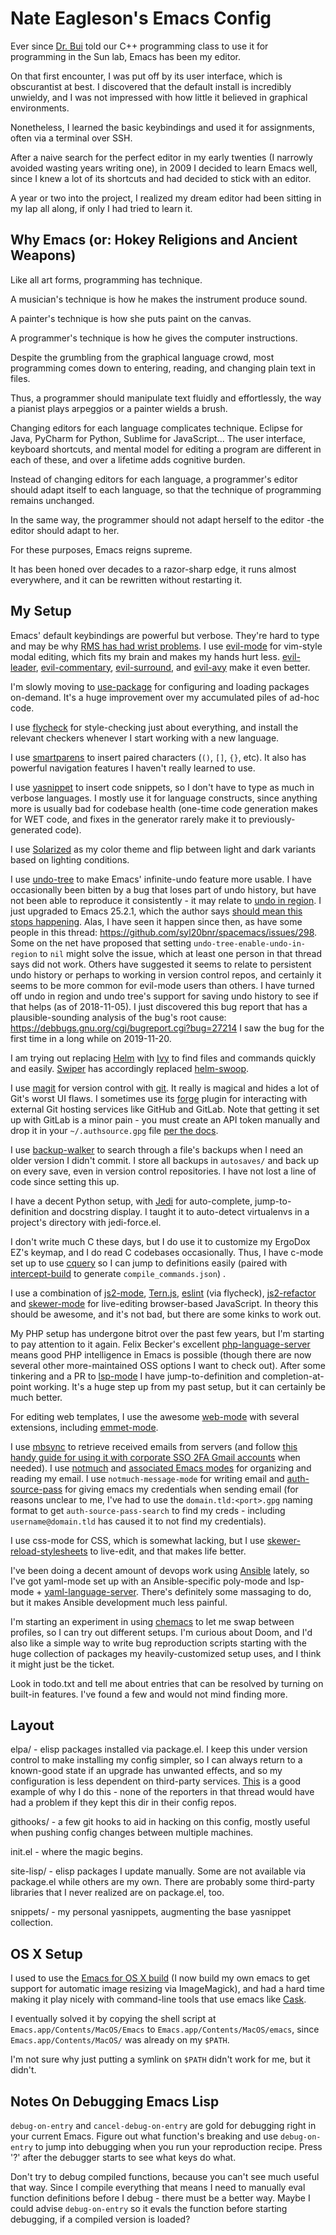# Nate Eagleson's Emacs Config

Ever since [Dr. Bui](http://cs.hbg.psu.edu/~bui/) told our C++ programming
class to use it for programming in the Sun lab, Emacs has been my editor.

On that first encounter, I was put off by its user interface, which is
obscurantist at best. I discovered that the default install is incredibly
unwieldy, and I was not impressed with how little it believed in graphical
environments.

Nonetheless, I learned the basic keybindings and used it for
assignments, often via a terminal over SSH.

After a naive search for the perfect editor in my early twenties (I
narrowly avoided wasting years writing one), in 2009 I decided to learn
Emacs well, since I knew a lot of its shortcuts and had decided to stick
with an editor.

A year or two into the project, I realized my dream editor had been
sitting in my lap all along, if only I had tried to learn it.

## Why Emacs (or: Hokey Religions and Ancient Weapons)

Like all art forms, programming has technique.

A musician's technique is how he makes the instrument produce sound.

A painter's technique is how she puts paint on the canvas.

A programmer's technique is how he gives the computer instructions.

Despite the grumbling from the graphical language crowd, most
programming comes down to entering, reading, and changing plain text in
files.

Thus, a programmer should manipulate text fluidly and effortlessly, the
way a pianist plays arpeggios or a painter wields a brush.

Changing editors for each language complicates technique. Eclipse for Java,
PyCharm for Python, Sublime for JavaScript... The user interface, keyboard
shortcuts, and mental model for editing a program are different in each of
these, and over a lifetime adds cognitive burden.

Instead of changing editors for each language, a programmer's editor
should adapt itself to each language, so that the technique of
programming remains unchanged.

In the same way, the programmer should not adapt herself to the editor
-the editor should adapt to her.

For these purposes, Emacs reigns supreme.

It has been honed over decades to a razor-sharp edge, it runs almost
everywhere, and it can be rewritten without restarting it.

## My Setup

Emacs' default keybindings are powerful but verbose. They're hard to
type and may be why [RMS has had wrist
problems](https://stallman.org/stallman-computing.html). I use
[evil-mode](https://gitorious.org/evil/pages/Home) for vim-style modal
editing, which fits my brain and makes my hands hurt less.
[evil-leader](https://github.com/cofi/evil-leader),
[evil-commentary](https://github.com/linktohack/evil-commentary),
[evil-surround](https://github.com/timcharper/evil-surround), and
[evil-avy](https://github.com/louy2/evil-avy) make it even better.

I'm slowly moving to [use-package](https://github.com/jwiegley/use-package) for
configuring and loading packages on-demand. It's a huge improvement over my
accumulated piles of ad-hoc code.

I use [flycheck](https://github.com/flycheck/flycheck) for
style-checking just about everything, and install the relevant checkers
whenever I start working with a new language.

I use [smartparens](https://github.com/Fuco1/smartparens) to insert
paired characters (`()`, `[]`, `{}`, etc). It also has powerful
navigation features I haven't really learned to use.

I use [yasnippet](http://capitaomorte.github.io/yasnippet/) to insert
code snippets, so I don't have to type as much in verbose languages. I
mostly use it for language constructs, since anything more is usually
bad for codebase health (one-time code generation makes for WET code,
and fixes in the generator rarely make it to previously-generated code).

I use [Solarized](https://github.com/bbatsov/solarized-emacs) as my
color theme and flip between light and dark variants based on lighting
conditions.

I use [undo-tree](http://www.dr-qubit.org/emacs.php#undo-tree) to make Emacs'
infinite-undo feature more usable. I have occasionally been bitten by a bug
that loses part of undo history, but have not been able to reproduce it
consistently - it may relate to [undo in
region](https://lists.gnu.org/archive/html/bug-gnu-emacs/2014-01/msg01106.html).
I just upgraded to Emacs 25.2.1, which the author says [should mean this stops
happening](https://debbugs.gnu.org/cgi/bugreport.cgi?bug=16377#52). Alas, I
have seen it happen since then, as have some people in this thread:
<https://github.com/syl20bnr/spacemacs/issues/298>. Some on the net have
proposed that setting `undo-tree-enable-undo-in-region` to `nil` might solve
the issue, which at least one person in that thread says did not work. Others
have suggested it seems to relate to persistent undo history or perhaps to
working in version control repos, and certainly it seems to be more common for
evil-mode users than others. I have turned off undo in region and undo tree's
support for saving undo history to see if that helps (as of 2018-11-05). I just
discovered this bug report that has a plausible-sounding analysis of the bug's
root cause: <https://debbugs.gnu.org/cgi/bugreport.cgi?bug=27214> I saw the bug
for the first time in a long while on 2019-11-20.

I am trying out replacing [Helm](http://emacs-helm.github.io/helm/) with
[Ivy](https://oremacs.com/swiper/) to find files and commands quickly
and easily. [Swiper](https://github.com/abo-abo/swiper#swiper) has
accordingly replaced
[helm-swoop](https://github.com/ShingoFukuyama/helm-swoop).

I use [magit](https://magit.vc) for version control with
[git](https://git-scm.org). It really is magical and hides a lot of Git's worst
UI flaws. I sometimes use its [forge](https://magit.vc/manual/forge/) plugin
for interacting with external Git hosting services like GitHub and GitLab. Note
that getting it set up with GitLab is a minor pain - you must create an API
token manually and drop it in your `~/.authsource.gpg` file [per the
docs](https://magit.vc/manual/ghub/How-Ghub-uses-Auth_002dSource.html#How-Ghub-uses-Auth_002dSource).

I use [backup-walker](https://github.com/lewang/backup-walker) to search
through a file's backups when I need an older version I didn't commit. I store
all backups in `autosaves/` and back up on every save, even in version control
repositories. I have not lost a line of code since setting this up.

I have a decent Python setup, with [Jedi](http://jedi.jedidjah.ch/en/latest/)
for auto-complete, jump-to-definition and docstring display. I taught it to
auto-detect virtualenvs in a project's directory with jedi-force.el.

I don't write much C these days, but I do use it to customize my ErgoDox EZ's
keymap, and I do read C codebases occasionally. Thus, I have c-mode set up to
use [cquery](https://github.com/cquery-project/cquery) so I can jump to
definitions easily (paired with
[intercept-build](https://github.com/rizsotto/scan-build) to generate
`compile_commands.json`) .

I use a combination of [js2-mode](https://github.com/mooz/js2-mode),
[Tern.js](http://ternjs.net/), [eslint](http://eslint.org/) (via flycheck),
[js2-refactor](https://github.com/magnars/js2-refactor.el) and
[skewer-mode](https://github.com/skeeto/skewer-mode) for live-editing
browser-based JavaScript. In theory this should be awesome, and it's not bad,
but there are some kinks to work out.

My PHP setup has undergone bitrot over the past few years, but I'm starting to
pay attention to it again. Felix Becker's excellent
[php-language-server](https://github.com/felixfbecker/php-language-server)
means good PHP intelligence in Emacs is possible (though there are now several
other more-maintained OSS options I want to check out). After some tinkering
and a PR to [lsp-mode](https://github.com/emacs-lsp/lsp-mode) I have
jump-to-definition and completion-at-point working. It's a huge step up from my
past setup, but it can certainly be much better.

For editing web templates, I use the awesome
[web-mode](http://web-mode.org/) with several extensions, including
[emmet-mode](https://github.com/smihica/emmet-mode).

I use [mbsync](https://isync.sourceforge.io/) to retrieve received emails from
servers (and follow [this handy guide for using it with corporate SSO 2FA Gmail
accounts](http://frostyx.cz/posts/synchronize-your-2fa-gmail-with-mbsync) when
needed). I use [notmuch](https://notmuch.readthedocs.io/) and [associated Emacs
modes](https://notmuchmail.org/notmuch-emacs/) for organizing and reading my
email. I use `notmuch-message-mode` for writing email and
[auth-source-pass](https://www.gnu.org/software/emacs/manual/html_mono/auth.html#The-Unix-password-store)
for giving emacs my credentials when sending email (for reasons unclear to me,
I've had to use the `domain.tld:<port>.gpg` naming format to get
`auth-source-pass-search` to find my creds - including `username@domain.tld`
has caused it to not find my credentials).

I use css-mode for CSS, which is somewhat lacking, but I use
[skewer-reload-stylesheets](https://github.com/NateEag/skewer-reload-stylesheets)
to live-edit, and that makes life better.

I've been doing a decent amount of devops work using
[Ansible](https://www.ansible.com/) lately, so I've got yaml-mode set up with
an Ansible-specific poly-mode and lsp-mode +
[yaml-language-server](https://github.com/redhat-developer/yaml-language-server).
There's definitely some massaging to do, but it makes Ansible development much
less painful.

I'm starting an experiment in using
[chemacs](https://github.com/plexus/chemacs) to let me swap between profiles,
so I can try out different setups. I'm curious about Doom, and I'd also like a
simple way to write bug reproduction scripts starting with the huge collection
of packages my heavily-customized setup uses, and I think it might just be the
ticket.

Look in todo.txt and tell me about entries that can be resolved by turning on
built-in features. I've found a few and would not mind finding more.

## Layout

elpa/ - elisp packages installed via package.el. I keep this under
version control to make installing my config simpler, so I can always
return to a known-good state if an upgrade has unwanted effects, and so
my configuration is less dependent on third-party services.
[This](https://github.com/syl20bnr/spacemacs/issues/10244) is a good
example of why I do this - none of the reporters in that thread would
have had a problem if they kept this dir in their config repos.

githooks/ - a few git hooks to aid in hacking on this config, mostly
useful when pushing config changes between multiple machines.

init.el - where the magic begins.

site-lisp/ - elisp packages I update manually. Some are not available
via package.el while others are my own. There are probably some
third-party libraries that I never realized are on package.el, too.

snippets/ - my personal yasnippets, augmenting the base yasnippet
collection.

## OS X Setup

I used to use the [Emacs for OS X build](https://emacsformacosx.com/) (I
now build my own emacs to get support for automatic image resizing via
ImageMagick), and had a hard time making it play nicely with
command-line tools that use emacs like
[Cask](https://github.com/cask/cask).

I eventually solved it by copying the shell script at
`Emacs.app/Contents/MacOS/Emacs` to `Emacs.app/Contents/MacOS/emacs`, since
`Emacs.app/Contents/MacOS/` was already on my `$PATH`.

I'm not sure why just putting a symlink on `$PATH` didn't
work for me, but it didn't.

## Notes On Debugging Emacs Lisp

`debug-on-entry` and `cancel-debug-on-entry` are gold for debugging right in
your current Emacs. Figure out what function's breaking and use
`debug-on-entry` to jump into debugging when you run your reproduction recipe.
Press '?' after the debugger starts to see what keys do what.

Don't try to debug compiled functions, because you can't see much useful that
way. Since I compile everything that means I need to manually eval function
definitions before I debug - there must be a better way. Maybe I could advise
`debug-on-entry` so it evals the function before starting debugging, if a
compiled version is loaded?
